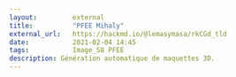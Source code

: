 ```yaml
---
layout:         external
title:          "PFEE Mihaly"
external_url:   https://hackmd.io/@lemasymasa/rkCGd_tld
date:           2021-02-04 14:45
tags:           Image_S8 PFEE
description: Génération automatique de maquettes 3D.
---
```

